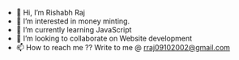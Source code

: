 - 👋 Hi, I’m Rishabh Raj
- 👀 I’m interested in money minting.
- 🌱 I’m currently learning JavaScript
- 💞️ I’m looking to collaborate on Website development
- 📫 How to reach me ?? Write to me @ rraj09102002@gmail.com

<!---
aerraj/aerraj is a ✨ special ✨ repository because its `README.md` (this file) appears on your GitHub profile.
You can click the Preview link to take a look at your changes.
--->
